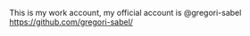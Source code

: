 This is my work account, my official account is @gregori-sabel https://github.com/gregori-sabel/

<!---
GregCloudPark/GregCloudPark is a ✨ special ✨ repository because its `README.md` (this file) appears on your GitHub profile.
You can click the Preview link to take a look at your changes.
--->
